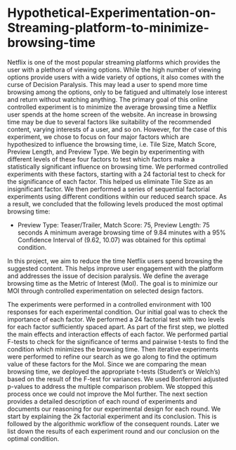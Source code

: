 # Hypothetical-Experimentation-on-Streaming-platform-to-minimize-browsing-time

Netflix is one of the most popular streaming platforms which provides the user with a plethora of viewing options. While the high number of viewing options provide users with a wide variety of options, it also comes with the curse of Decision Paralysis. This may lead a user to spend more time browsing among the options, only to be fatigued and ultimately lose interest and return without watching anything. The primary goal of this online controlled experiment is to minimize the average browsing time a Netflix user spends at the home screen of the website. An increase in browsing time may be due to several factors like suitability of the recommended content, varying interests of a user, and so on. However, for the case of this experiment, we chose to focus on four major factors which are hypothesized to influence the browsing time, i.e. Tile Size, Match Score, Preview Length, and Preview Type.
We begin by experimenting with different levels of these four factors to test which factors make a statistically significant influence on browsing time. We performed controlled experiments with these factors, starting with a 24 factorial test to check for the significance of each factor. This helped us eliminate Tile Size as an insignificant factor. We then performed a series of sequential factorial experiments using different conditions within our reduced search space. As a result, we concluded that the following levels produced the most optimal browsing time:
- Preview Type: Teaser/Trailer, Match Score: 75, Preview Length: 75 seconds
A minimum average browsing time of 9.84 minutes with a 95% Confidence Interval of (9.62, 10.07) was obtained for this optimal condition.

In this project, we aim to reduce the time Netflix users spend browsing the suggested content. This helps improve user engagement with the platform and addresses the issue of decision paralysis. We define the average browsing time as the Metric of Interest (MoI). The goal is to minimize our MOI through controlled experimentation on selected design factors.

The experiments were performed in a controlled environment with 100 responses for each experimental condition. Our initial goal was to check the importance of each factor. We performed a 24 factorial test with two levels for each factor sufficiently spaced apart. As part of the first step, we plotted the main effects and interaction effects of each factor. We performed partial F-tests to check for the significance of terms and pairwise t-tests to find the condition which minimizes the browsing time.
Then iterative experiments were performed to refine our search as we go along to find the optimum value of these factors for the MoI. Since we are comparing the mean browsing time, we deployed the appropriate t-tests (Student’s or Welch’s) based on the result of the F-test for variances. We used Bonferroni adjusted p-values to address the multiple comparison problem. We stopped this process once we could not improve the MoI further.
The next section provides a detailed description of each round of experiments and documents our reasoning for our experimental design for each round. We start by explaining the 2k factorial experiment and its conclusion. This is followed by the algorithmic workflow of the consequent rounds. Later we list down the results of each experiment round and our conclusion on the optimal condition.
